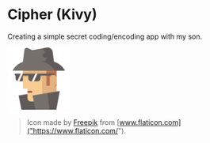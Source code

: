 # Cipher (Kivy)

Creating a simple secret coding/encoding app with my son.


<img src="cipher/cipher.png" alt="Cipher" width="25%"/>

> Icon made by [Freepik]("https://www.flaticon.com/authors/freepik") from [www.flaticon.com]("https://www.flaticon.com/").
